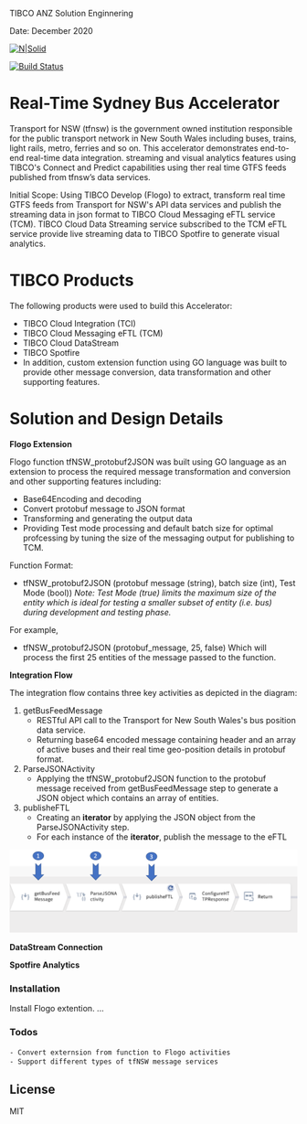 
TIBCO ANZ Solution Enginnering

Date: December 2020

[![N|Solid](https://docs.tibco.com/pub/businessevents-standard/5.4.0/doc/html/static/logo.png)](https://tibco.com)

[![Build Status](https://travis-ci.org/joemccann/dillinger.svg?branch=master)](https://github.com/tibco-anz/gtfsSydBusAccelerator)

# Real-Time Sydney Bus Accelerator
Transport for NSW (tfnsw) is the government owned institution responsible for the public transport network in New South Wales including buses, trains, light rails, metro, ferries and so on. This accelerator demonstrates end-to-end real-time data integration. streaming and visual analytics features using TIBCO's Connect and Predict capabilities using ther real time GTFS feeds published from tfnsw’s data services.

Initial Scope:
Using TIBCO Develop (Flogo) to extract, transform real time GTFS feeds from Transport for NSW's API data services and publish the streaming data in json format to TIBCO Cloud Messaging eFTL service (TCM).
TIBCO Cloud Data Streaming service subscribed to the TCM eFTL service provide live streaming data to TIBCO Spotfire to generate visual analytics.

# TIBCO Products
The following products were used to build this Accelerator: 
  - TIBCO Cloud Integration (TCI)
  - TIBCO Cloud Messaging eFTL (TCM)
  - TIBCO Cloud DataStream
  - TIBCO Spotfire
  - In addition, custom extension function using GO language was built to provide other message conversion, data transformation and other supporting features.

# Solution and Design Details
**Flogo Extension**

Flogo function tfNSW_protobuf2JSON was built using GO language as an extension to process the required message transformation and conversion and other supporting features including:
  - Base64Encoding and decoding
  - Convert protobuf message to JSON format
  - Transforming and generating the output data 
  - Providing Test mode processing and default batch size for optimal profcessing by tuning the size of the messaging output for publishing to TCM.

Function Format:
  - tfNSW_protobuf2JSON (protobuf message (string), batch size (int), Test Mode (bool))
*Note: Test Mode (true) limits the maximum size of the entity which is ideal for testing a smaller subset of entity (i.e. bus) during development and testing phase.*

For example, 
  - tfNSW_protobuf2JSON (protobuf_message, 25, false)
Which will process the first 25 entities of the message passed to the function.

**Integration Flow**

The integration flow contains three key activities as depicted in the diagram:
 1. getBusFeedMessage
    - RESTful API call to the Transport for New South Wales's bus position data service.
    - Returning base64 encoded message containing header and an array of active buses and their real time geo-position details in protobuf format.
 2. ParseJSONActivity
    - Applying the tfNSW_protobuf2JSON function to the protobuf message received from getBusFeedMessage step to generate a JSON object which contains an array of entities.
 3. publisheFTL
    - Creating an **iterator** by applying the JSON object from the ParseJSONActivity step.
    - For each instance of the **iterator**, publish the message to the eFTL
  
  
![Integration Flow](./images/FlogoFlow.png)


**DataStream Connection**

**Spotfire Analytics**


### Installation
Install Flogo extention.
...

### Todos
    - Convert externsion from function to Flogo activities
    - Support different types of tfNSW message services

License
----

MIT
